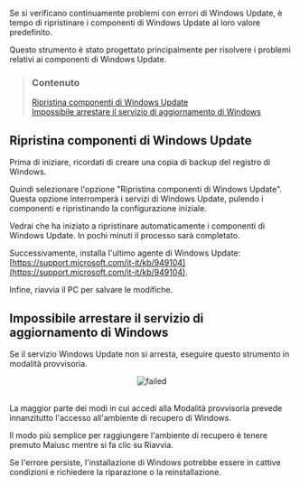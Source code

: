 Se si verificano continuamente problemi con errori di Windows Update, è tempo di ripristinare i componenti di Windows Update al loro valore predefinito.

Questo strumento è stato progettato principalmente per risolvere i problemi relativi ai componenti di Windows Update.


> ### Contenuto
> 
> [Ripristina componenti di Windows Update](#ripristina-componenti-d-windows-update) <br />
> [Impossibile arrestare il servizio di aggiornamento di Windows](#impossibile-arrestare-il-servizio-di-aggiornamento-di-windows)


## Ripristina componenti di Windows Update

Prima di iniziare, ricordati di creare una copia di backup del registro di Windows.

Quindi selezionare l'opzione "Ripristina componenti di Windows Update". Questa opzione interromperà i servizi di Windows Update, pulendo i componenti e ripristinando la configurazione iniziale.

Vedrai che ha iniziato a ripristinare automaticamente i componenti di Windows Update. In pochi minuti il ​​processo sarà completato.

Successivamente, installa l'ultimo agente di
Windows Update: [https://support.microsoft.com/it-it/kb/949104](https://support.microsoft.com/it-it/kb/949104).

Infine, riavvia il PC per salvare le modifiche.


## Impossibile arrestare il servizio di aggiornamento di Windows

Se il servizio Windows Update non si arresta, eseguire questo strumento in modalità provvisoria.

<div align="center">
	<img src="https://github.com/ManuelGil/Reset-Windows-Update-Tool/blob/master/docs/images/failed.png?raw=true" alt="failed">
</div>
<br />

La maggior parte dei modi in cui accedi alla Modalità provvisoria prevede innanzitutto l'accesso all'ambiente di recupero di Windows.

Il modo più semplice per raggiungere l'ambiente di recupero è tenere premuto Maiusc mentre si fa clic su Riavvia.

Se l'errore persiste, l'installazione di Windows potrebbe essere in cattive condizioni e richiedere la riparazione o la reinstallazione.
